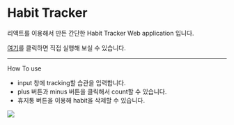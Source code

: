 # Habit Tracker

리액트를 이용해서 만든 간단한 Habit Tracker Web application 입니다.

[여기](https://siihyun.github.io/habit_tracker/)를 클릭하면 직접 실행해 보실 수 있습니다.


---

How To use

- input 창에 tracking할 습관을 입력합니다.
- plus 버튼과 minus 버튼을 클릭해서 count할 수 있습니다.
- 휴지통 버튼을 이용해 habit을 삭제할 수 있습니다.

![](https://user-images.githubusercontent.com/44644821/103003580-605a8500-4574-11eb-9de5-410ad88bf5b7.PNG)
